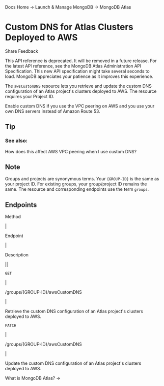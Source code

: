 Docs Home → Launch & Manage MongoDB → MongoDB Atlas

# Custom DNS for Atlas Clusters Deployed to AWS

Share Feedback

This API reference is deprecated. It will be removed in a future release. For
the latest API reference, see the MongoDB Atlas Administration API
Specification. This new API specification might take several seconds to load.
MongoDB appreciates your patience as it improves this experience.

The `awsCustomDNS` resource lets you retrieve and update the custom DNS
configuration of an Atlas project's clusters deployed to AWS. The resource
requires your Project ID.

Enable custom DNS if you use the VPC peering on AWS and you use your own DNS
servers instead of Amazon Route 53.

## Tip

### See also:

How does this affect AWS VPC peering when I use custom DNS?

## Note

Groups and projects are synonymous terms. Your `{GROUP-ID}` is the same as
your project ID. For existing groups, your group/project ID remains the same.
The resource and corresponding endpoints use the term `groups`.

## Endpoints

Method

|

Endpoint

|

Description  
  
||  
  
`GET`

|

/groups/{GROUP-ID}/awsCustomDNS

|

Retrieve the custom DNS configuration of an Atlas project's clusters deployed
to AWS.  
  
`PATCH`

|

/groups/{GROUP-ID}/awsCustomDNS

|

Update the custom DNS configuration of an Atlas project's clusters deployed to
AWS.  
  
What is MongoDB Atlas? →

